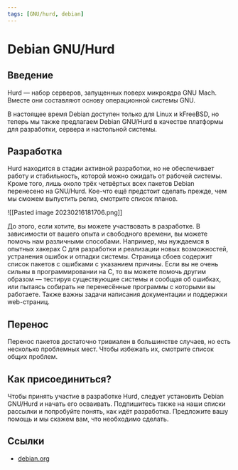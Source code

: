 ```yaml
---
tags: [GNU/hurd, debian]
---
```

# Debian GNU/Hurd

## Введение

Hurd — набор серверов, запущенных поверх микроядра GNU Mach. Вместе они составляют основу операционной системы GNU.

В настоящее время Debian доступен только для Linux и kFreeBSD, но теперь мы также предлагаем Debian GNU/Hurd в качестве платформы для разработки, сервера и настольной системы.

## Разработка

Hurd находится в стадии активной разработки, но не обеспечивает работу и стабильность, которой можно ожидать от рабочей системы. Кроме того, лишь около трёх четвёртых всех пакетов Debian перенесено на GNU/Hurd. Кое-что ещё предстоит сделать прежде, чем мы сможем выпустить релиз, смотрите список планов.

![[Pasted image 20230216181706.png]]

До этого, если хотите, вы можете участвовать в разработке. В зависимости от вашего опыта и свободного времени, вы можете помочь нам различными способами. Например, мы нуждаемся в опытных хакерах C для разработки и реализации новых возможностей, устранения ошибок и отладки системы. Страница сбоев содержит список пакетов с ошибками с указанием причины. Если вы не очень сильны в программировании на C, то вы можете помочь другим образом — тестируя существующие системы и сообщая об ошибках, или пытаясь собирать не перенесённые программы с которыми вы работаете. Также важны задачи написания документации и поддержки web-страниц.

## Перенос

Перенос пакетов достаточно тривиален в большинстве случаев, но есть несколько проблемных мест. Чтобы избежать их, смотрите список общих проблем.

## Как присоединиться?

Чтобы принять участие в разработке Hurd, следует установить Debian GNU/Hurd и начать его осваивать. Подпишитесь также на наши списки рассылки и попробуйте понять, как идёт разработка. Предложите вашу помощь и мы скажем вам, что необходимо сделать.

## Ссылки

- [debian.org](https://www.debian.org/ports/hurd/index.ru.html)